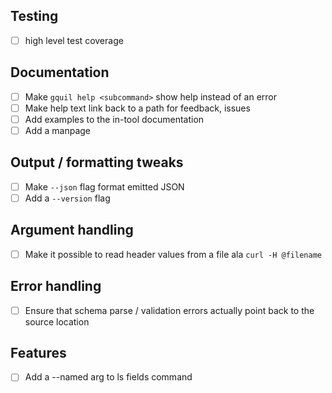 ## Testing

- [ ] high level test coverage

## Documentation

- [ ] Make `gquil help <subcommand>` show help instead of an error
- [ ] Make help text link back to a path for feedback, issues
- [ ] Add examples to the in-tool documentation
- [ ] Add a manpage

## Output / formatting tweaks

- [ ] Make `--json` flag format emitted JSON
- [ ] Add a `--version` flag

## Argument handling

- [ ] Make it possible to read header values from a file ala `curl -H @filename`

## Error handling

- [ ] Ensure that schema parse / validation errors actually point back to the source location

## Features

- [ ] Add a --named arg to ls fields command
